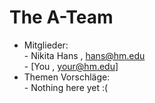# The A-Team
* Mitglieder:<br> - Nikita Hans , hans@hm.edu
             <br> - [You         , your@hm.edu] 
* Themen Vorschläge: <br> - Nothing here yet :(
